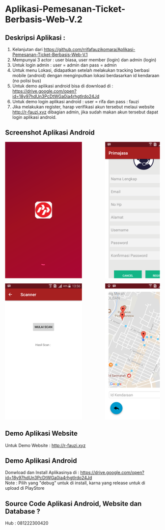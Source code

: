 # Aplikasi-Pemesanan-Ticket-Berbasis-Web-V.2

## Deskripsi Aplikasi :
1.  Kelanjutan dari https://github.com/rrifafauzikomara/Aplikasi-Pemesanan-Ticket-Berbasis-Web-V.1
2.  Mempunyai 3 actor : user biasa, user member (login) dan admin (login)
3.  Untuk login admin : user = admin dan pass = admin
4.  Untuk menu Lokasi, didapatkan setelah melakukan tracking berbasi mobile (android) dengan menginputkan lokasi berdasarkan id kendaraan (no polisi bus)
5.  Untuk demo aplikasi android bisa di download di : https://drive.google.com/open?id=18y97hdUn3PcDtWGa0ia4rhgtlrdo24Jd
6.  Untuk demo login aplikasi android : user = rifa dan pass : fauzi
7.  Jika melakukan register, harap verifikasi akun tersebut melaui website http://r-fauzi.xyz dibagian admin, jika sudah makan akun tersebut dapat login aplikasi android.

## Screenshot Aplikasi Android
<pre>
<img src="Screenshot_2018-02-14-13-55-10.png" width="250" height="444">         <img src="Screenshot_2018-02-14-13-55-30.png" width="250" height="444">         <img src="Screenshot_2018-02-14-13-55-38.png" width="250" height="444">         <img src="Screenshot_2018-02-14-13-55-52.png" width="250" height="444">         <img src="Screenshot_2018-02-14-13-55-59.png" width="250" height="444">         <img src="Screenshot_2018-02-14-13-56-08.png" width="250" height="444">
</pre>

<pre>
<img src="Screenshot_2018-02-14-13-56-16.png" width="250" height="444">         <img src="Screenshot_2018-02-14-13-56-32.png" width="250" height="444">         <img src="Screenshot_2018-02-14-13-56-49.png" width="250" height="444">         <img src="Screenshot_2018-02-14-13-56-58.png" width="250" height="444">         <img src="Screenshot_2018-02-14-13-57-08.png" width="250" height="444">
</pre>

## Demo Aplikasi Website
Untuk Demo Website : http://r-fauzi.xyz

## Demo Aplikasi Android
Donwload dan Install Aplikasinya di : https://drive.google.com/open?id=18y97hdUn3PcDtWGa0ia4rhgtlrdo24Jd
<br>Note : Pilih yang "debug" untuk di install, karna yang release untuk di upload di PlayStore

## Source Code Aplikasi Android, Website dan Database ?
Hub : 081222300420
